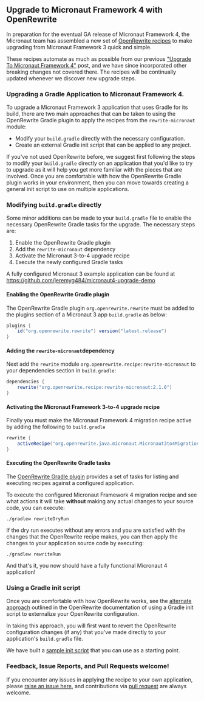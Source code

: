 ## Upgrade to Micronaut Framework 4 with OpenRewrite

In preparation for the eventual GA release of Micronaut Framework 4, the Micronaut team has assembled a new set of [OpenRewrite recipes](https://github.com/openrewrite/rewrite-micronaut/blob/main/src/main/resources/META-INF/rewrite/micronaut3-to-4.yml) to make upgrading from Micronaut Framework 3 quick and simple.

These recipes automate as much as possible from our previous ["Upgrade To Micronaut Framework 4"](https://micronaut.io/2023/05/09/upgrade-to-micronaut-framework-4-0-0/) post, and we have since incorporated other breaking changes not covered there. The recipes will be continually updated whenever we discover new upgrade steps.

### Upgrading a Gradle Application to Micronaut Framework 4.

To upgrade a Micronaut Framework 3 application that uses Gradle for its build, there are two main approaches that can be taken to using the OpenRewrite Gradle plugin to apply the recipes from the `rewrite-micronaut` module:

- Modify your `build.gradle` directly with the necessary configuration. 
- Create an external Gradle init script that can be applied to any project.

If you've not used OpenRewrite before, we suggest first following the steps to modify your `build.gradle` directly on an application that you'd like to try to upgrade as it will help you get more familiar with the pieces that are involved. Once you are comfortable with how the OpenRewrite Gradle plugin works in your environment, then you can move towards creating a general init script to use on multiple applications.

### Modifying `build.gradle` directly
Some minor additions can be made to your `build.gradle` file to enable the necessary OpenRewrite Gradle tasks for the upgrade. The necessary steps are:

1. Enable the OpenRewrite Gradle plugin
2. Add the `rewrite-micronaut` dependency
3. Activate the Micronaut 3-to-4 upgrade recipe
4. Execute the newly configured Gradle tasks

A fully configured Micronaut 3 example application can be found at https://github.com/jeremyg484/micronaut4-upgrade-demo

#### Enabling the OpenRewrite Gradle plugin
The OpenRewrite Gradle plugin `org.openrewrite.rewrite` must be added to the plugins section of a Micronaut 3 app `build.gradle` as below:
```groovy
plugins {
    id("org.openrewrite.rewrite") version("latest.release")
}
```

#### Adding the `rewrite-micronaut`dependency
Next add the `rewrite` module `org.openrewrite.recipe:rewrite-micronaut` to your dependencies section in `build.gradle`:
```groovy
dependencies {
    rewrite("org.openrewrite.recipe:rewrite-micronaut:2.1.0")
}
```

#### Activating the Micronaut Framework 3-to-4 upgrade recipe
Finally you must make the Micronaut Framework 4 migration recipe active by adding the following to `build.gradle`

```groovy
rewrite {
    activeRecipe("org.openrewrite.java.micronaut.Micronaut3to4Migration")
}
```

#### Executing the OpenRewrite Gradle tasks

The [OpenRewrite Gradle plugin](https://github.com/openrewrite/rewrite-gradle-plugin) provides a set of tasks for listing and executing recipes against a configured application.

To execute the configured Micronaut Framework 4 migration recipe and see what actions it will take **without** making any actual changes to your source code, you can execute:

```shell
./gradlew rewriteDryRun
```

If the dry run executes without any errors and you are satisfied with the changes that the OpenRewrite recipe makes, you can then apply the changes to your application source code by executing:

```shell
./gradlew rewriteRun
```
And that's it, you now should have a fully functional Micronaut 4 application!

### Using a Gradle init script

Once you are comfortable with how OpenRewrite works, see the [alternate approach](https://docs.openrewrite.org/running-recipes/running-rewrite-on-a-gradle-project-without-modifying-the-build) outlined in the OpenRewrite documentation of using a Gradle init script to externalize your OpenRewrite configuration.

In taking this approach, you will first want to revert the OpenRewrite configuration changes (if any) that you've made directly to your application's `build.gradle` file.

We have built a [sample init script](https://github.com/jeremyg484/upgrade-micronaut-script) that you can use as a starting point.

### Feedback, Issue Reports, and Pull Requests welcome!
If you encounter any issues in applying the recipe to your own application, please [raise an issue here](https://github.com/openrewrite/rewrite-micronaut/issues), and contributions via [pull request](https://github.com/openrewrite/rewrite-micronaut/pulls) are always welcome.
